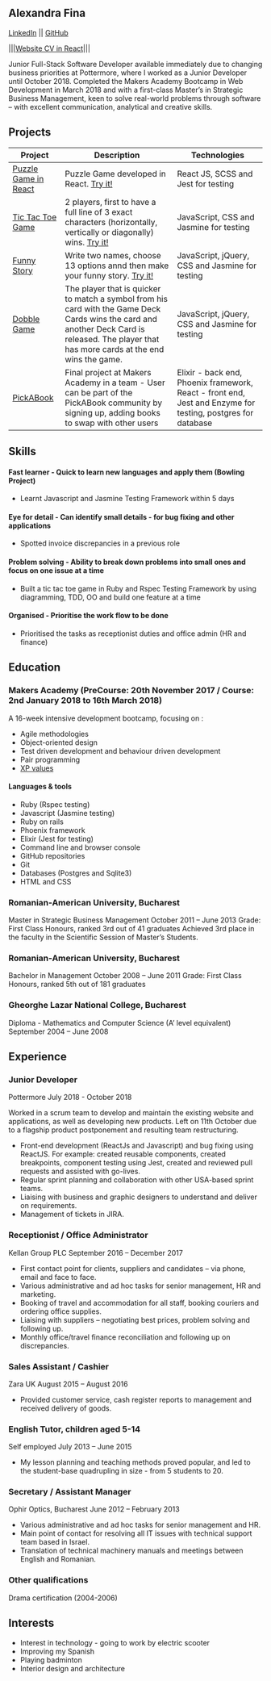 ## Alexandra Fina

[LinkedIn](https://uk.linkedin.com/in/alexandra-fina-0418aab2) || [GitHub](https://github.com/AlexandraGF)

|||[Website CV in React](https://alexandra-cv.herokuapp.com)|||

 Junior Full-Stack Software Developer available immediately due to changing business priorities at Pottermore, where I worked as a Junior Developer until October 2018. Completed the Makers Academy Bootcamp in Web Development in March 2018 and with a first-class Master’s in Strategic Business Management, keen to solve real-world problems through software – with excellent communication, analytical and creative skills. 
 
 ## Projects
 
| Project   | Description | Technologies |
|---        |---          |---           |
|[Puzzle Game in React](https://github.com/AlexandraGF/PuzzleGame)| Puzzle Game developed in React. [Try it!](https://puzzlegamereact.herokuapp.com)| React JS, SCSS and Jest for testing|
|[Tic Tac Toe Game](https://github.com/AlexandraGF/ticTacToeJs)| 2 players, first to have a full line of 3 exact characters (horizontally, vertically or diagonally) wins. [Try it!](https://alexandragf.github.io/ticTacToeJs/)| JavaScript, CSS and Jasmine for testing|
|[Funny Story](https://github.com/AlexandraGF/funnyStory-JavaScript)| Write two names, choose 13 options annd then make your funny story. [Try it!](https://alexandragf.github.io/funnyStory-JavaScript/)| JavaScript, jQuery, CSS and Jasmine for testing|
|[Dobble Game](https://github.com/AlexandraGF/dobbleGame)| The player that is quicker to match a symbol from his card with the Game Deck Cards wins the card and another Deck Card is released. The player that has more cards at the end wins the game. | JavaScript, jQuery, CSS and Jasmine for testing|
|[PickABook](https://github.com/AlexandraGF/pick_a_book_v2)| Final project at Makers Academy in a team - User can be part of the PickABook community by signing up, adding books to swap with other users | Elixir - back end, Phoenix framework, React - front end, Jest and Enzyme for testing, postgres for database|

## Skills

#### Fast learner - Quick to learn new languages and apply them (Bowling Project)
- Learnt Javascript and Jasmine Testing Framework within 5 days

#### Eye for detail - Can identify small details - for bug fixing and other applications
- Spotted invoice discrepancies in a previous role

#### Problem solving - Ability to break down problems into small ones and focus on one issue at a time
- Built a tic tac toe game in Ruby and Rspec Testing Framework by using diagramming, TDD, OO and build one feature at a time

#### Organised - Prioritise the work flow to be done
- Prioritised the tasks as receptionist duties and office admin (HR and finance)


## Education
### Makers Academy (PreCourse: 20th November 2017 / Course: 2nd January 2018 to 16th March 2018)

A 16-week intensive development bootcamp, focusing on :
- Agile methodologies
- Object-oriented design
- Test driven development and behaviour driven development
- Pair programming
- [XP values](http://www.extremeprogramming.org/values.html)

#### Languages & tools
- Ruby (Rspec testing)
- Javascript (Jasmine testing)
- Ruby on rails
- Phoenix framework 
- Elixir (Jest for testing)
- Command line and browser console
- GitHub repositories
- Git
- Databases (Postgres and Sqlite3)
- HTML and CSS

### Romanian-American University, Bucharest
Master in Strategic Business Management	October 2011 – June 2013
Grade: First Class Honours, ranked 3rd out of 41 graduates
Achieved 3rd place in the faculty in the Scientific Session of Master’s Students.

### Romanian-American University, Bucharest
Bachelor in Management	October 2008 – June 2011
Grade: First Class Honours, ranked 5th out of 181 graduates

### Gheorghe Lazar National College, Bucharest
Diploma - Mathematics and Computer Science (A’ level equivalent)	September 2004 – June 2008


## Experience

### Junior Developer
Pottermore  July 2018 - October 2018 

Worked in a scrum team to develop and maintain the existing website and applications, as well as developing new products. Left on 11th October due to a flagship product postponement and resulting team restructuring.
- Front-end development (ReactJs and Javascript) and bug fixing using ReactJS. For example: created reusable components, created breakpoints, component testing using Jest, created and reviewed pull requests and assisted with go-lives.
- Regular sprint planning and collaboration with other USA-based sprint teams.
- Liaising with business and graphic designers to understand and deliver on requirements.
- Management of tickets in JIRA.


### Receptionist / Office Administrator
Kellan Group PLC	September 2016 – December 2017
- First contact point for clients, suppliers and candidates – via phone, email and face to face.
- Various administrative and ad hoc tasks for senior management, HR and marketing.
- Booking of travel and accommodation for all staff, booking couriers and ordering office supplies.
- Liaising with suppliers – negotiating best prices, problem solving and following up.
- Monthly office/travel finance reconciliation and following up on discrepancies.


### Sales Assistant / Cashier
Zara UK	August 2015 – August 2016
- Provided customer service, cash register reports to management and received delivery of goods.

### English Tutor, children aged 5-14
Self employed	July 2013 – June 2015
- My lesson planning and teaching methods proved popular, and led to the student-base quadrupling in size - from 5 students to 20.

### Secretary / Assistant Manager
Ophir Optics, Bucharest	June 2012 – February 2013
- Various administrative and ad hoc tasks for senior management and HR. 
- Main point of contact for resolving all IT issues with technical support team based in Israel.
- Translation of technical machinery manuals and meetings between English and Romanian. 


### Other qualifications
Drama certification (2004-2006)

## Interests
- Interest in technology - going to work by electric scooter
- Improving my Spanish
- Playing badminton
- Interior design and architecture
